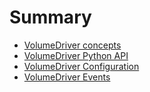 # Summary

* [VolumeDriver concepts](docs/pythonapi.md)
* [VolumeDriver Python API](docs/pythonapi.md)
* [VolumeDriver Configuration](docs/config.md)
* [VolumeDriver Events](docs/events.md)
